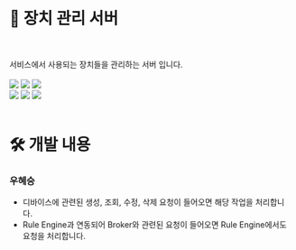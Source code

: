 # 💾 장치 관리 서버
<br>
<br>
서비스에서 사용되는 장치들을 관리하는 서버 입니다.
<br>
<br>
<div>
<img src="https://img.shields.io/badge/java-007396?style=for-the-badge&logo=java&logoColor=white">
<img src="https://img.shields.io/badge/springboot-6DB33F?style=for-the-badge&logo=springboot&logoColor=white">
<img src="https://img.shields.io/badge/maven-C71A36?style=for-the-badge&logo=apachemaven&logoColor=white">
<br>
<img src="https://img.shields.io/badge/OpenFeign-6DB33F?style=for-the-badge&logo=spring&logoColor=white">
<img src="https://img.shields.io/badge/mysql-4479A1?style=for-the-badge&logo=mysql&logoColor=white">
<img src="https://img.shields.io/badge/rabbitmq-FF6600?style=for-the-badge&logo=rabbitmq&logoColor=white">
<br>

</div>
<br>

# 🛠️ 개발 내용
### 우혜승
- 디바이스에 관련된 생성, 조회, 수정, 삭제 요청이 들어오면 해당 작업을 처리합니다.
- Rule Engine과 연동되어 Broker와 관련된 요청이 들어오면 Rule Engine에서도 요청을 처리합니다.

